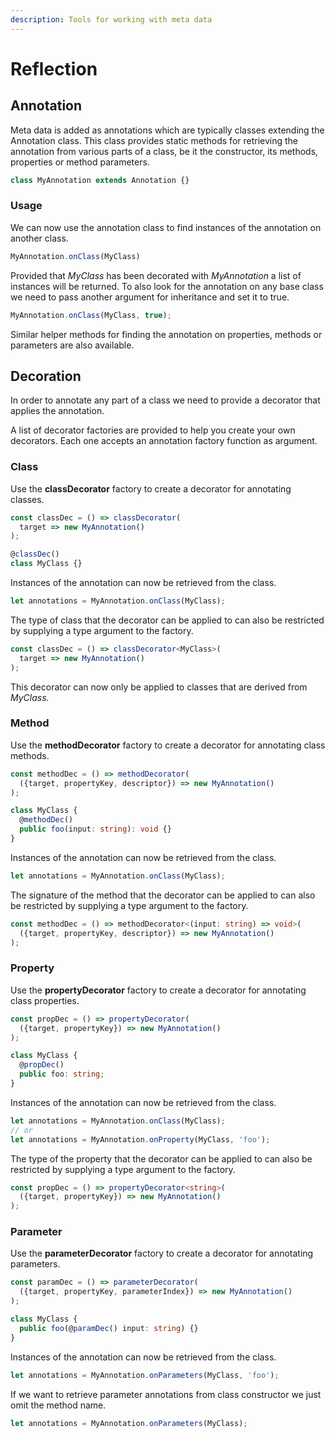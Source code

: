 ```yaml
---
description: Tools for working with meta data
---
```


# Reflection

## Annotation

Meta data is added as annotations which are typically classes extending the Annotation class. This class provides static methods for retrieving the annotation from various parts of a class, be it the constructor, its methods, properties or method parameters.

```typescript
class MyAnnotation extends Annotation {}
```

### Usage

We can now use the annotation class to find instances of the annotation on another class.

```typescript
MyAnnotation.onClass(MyClass)
```

Provided that _MyClass_ has been decorated with _MyAnnotation_ a list of instances will be returned. To also look for the annotation on any base class we need to pass another argument for inheritance and set it to true.

```typescript
MyAnnotation.onClass(MyClass, true);
```

Similar helper methods for finding the annotation on properties, methods or parameters are also available.

## Decoration

In order to annotate any part of a class we need to provide a decorator that applies the annotation.

A list of decorator factories are provided to help you create your own decorators. Each one accepts an annotation factory function as argument.

### Class

Use the **classDecorator** factory to create a decorator for annotating classes.

```typescript
const classDec = () => classDecorator(
  target => new MyAnnotation()
);

@classDec()
class MyClass {}
```

Instances of the annotation can now be retrieved from the class.

```typescript
let annotations = MyAnnotation.onClass(MyClass);
```

The type of class that the decorator can be applied to can also be restricted by supplying a type argument to the factory.

```typescript
const classDec = () => classDecorator<MyClass>(
  target => new MyAnnotation()
);
```

This decorator can now only be applied to classes that are derived from _MyClass._

### Method

Use the **methodDecorator** factory to create a decorator for annotating class methods.

```typescript
const methodDec = () => methodDecorator(
  ({target, propertyKey, descriptor}) => new MyAnnotation()
);

class MyClass {
  @methodDec()
  public foo(input: string): void {}
}
```

Instances of the annotation can now be retrieved from the class.

```typescript
let annotations = MyAnnotation.onClass(MyClass);
```

The signature of the method that the decorator can be applied to can also be restricted by supplying a type argument to the factory.

```typescript
const methodDec = () => methodDecorator<(input: string) => void>(
  ({target, propertyKey, descriptor}) => new MyAnnotation()
);
```

### Property

Use the **propertyDecorator** factory to create a decorator for annotating class properties.

```typescript
const propDec = () => propertyDecorator(
  ({target, propertyKey}) => new MyAnnotation()
);

class MyClass {
  @propDec()
  public foo: string;
}
```

Instances of the annotation can now be retrieved from the class.

```typescript
let annotations = MyAnnotation.onClass(MyClass);
// or
let annotations = MyAnnotation.onProperty(MyClass, 'foo');
```

The type of the property that the decorator can be applied to can also be restricted by supplying a type argument to the factory.

```typescript
const propDec = () => propertyDecorator<string>(
  ({target, propertyKey}) => new MyAnnotation()
);
```

### Parameter

Use the **parameterDecorator** factory to create a decorator for annotating parameters.

```typescript
const paramDec = () => parameterDecorator(
  ({target, propertyKey, parameterIndex}) => new MyAnnotation()
);

class MyClass {
  public foo(@paramDec() input: string) {}
}
```

Instances of the annotation can now be retrieved from the class.

```typescript
let annotations = MyAnnotation.onParameters(MyClass, 'foo');
```

If we want to retrieve parameter annotations from class constructor we just omit the method name.

```typescript
let annotations = MyAnnotation.onParameters(MyClass);
```

